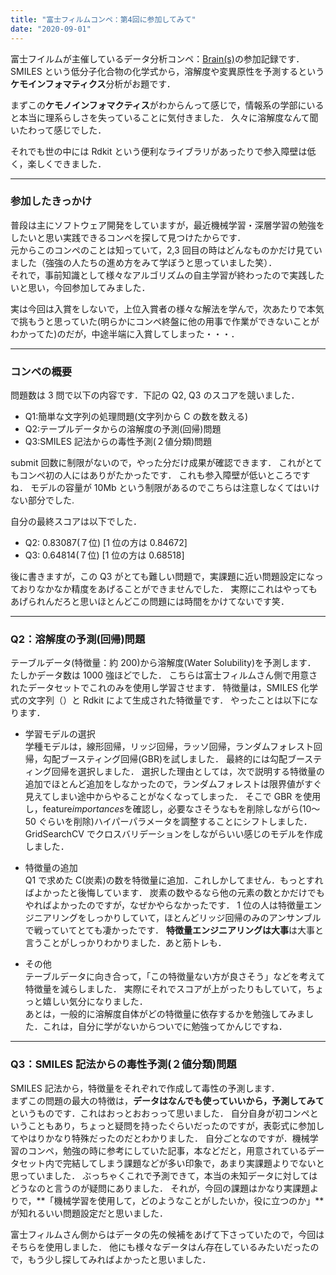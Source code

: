```yaml
---
title: "富士フィルムコンペ：第4回に参加してみて"
date: "2020-09-01"
---
```


富士フイルムが主催しているデータ分析コンペ：[Brain(s)](http://fujifilmdatasciencechallnge.mystrikingly.com/)の参加記録です．
SMILES という低分子化合物の化学式から，溶解度や変異原性を予測するという**ケモインフォマティクス**分析がお題です．

まずこの**ケモノインフォマクティス**がわからんって感じで，情報系の学部にいると本当に理系らしさを失っていることに気付きました．
久々に溶解度なんて聞いたわって感じでした．

それでも世の中には Rdkit という便利なライブラリがあったりで参入障壁は低く，楽しくできました．

---

### 参加したきっかけ

普段は主にソフトウェア開発をしていますが，最近機械学習・深層学習の勉強をしたいと思い実践できるコンペを探して見つけたからです．  
元からこのコンペのことは知っていて，2,3 回目の時はどんなものかだけ見ていました（強強の人たちの進め方をみて学ぼうと思っていました笑）．  
それで，事前知識として様々なアルゴリズムの自主学習が終わったので実践したいと思い，今回参加してみました．

実は今回は入賞をしないで，上位入賞者の様々な解法を学んで，次あたりで本気で挑もうと思っていた(明らかにコンペ終盤に他の用事で作業ができないことがわかってた)のだが，中途半端に入賞してしまった・・・．

---

### コンペの概要

問題数は 3 問で以下の内容です．下記の Q2, Q3 のスコアを競いました．

- Q1:簡単な文字列の処理問題(文字列から C の数を数える)
- Q2:テープルデータからの溶解度の予測(回帰)問題
- Q3:SMILES 記法からの毒性予測(２値分類)問題

submit 回数に制限がないので，やった分だけ成果が確認できます．
これがとてもコンペ初の人にはありがたかったです．
これも参入障壁が低いところですね．
モデルの容量が 10Mb という制限があるのでこちらは注意しなくてはいけない部分でした.

自分の最終スコアは以下でした．

- Q2: 0.83087(７位) [1 位の方は 0.84672]
- Q3: 0.64814(７位) [1 位の方は 0.68518]

後に書きますが，この Q3 がとても難しい問題で，実課題に近い問題設定になっておりなかなか精度をあげることができませんでした．
実際にこれはやってもあげられんだろと思いほとんどこの問題には時間をかけてないです笑．

---

### Q2：溶解度の予測(回帰)問題

テーブルデータ(特徴量：約 200)から溶解度(Water Solubility)を予測します．  
たしかデータ数は 1000 強ほどでした．
こちらは富士フィルムさん側で用意されたデータセットでこれのみを使用し学習させます．
特徴量は，SMILES 化学式の文字列（）と Rdkit によて生成された特徴量です．
やったことは以下になります．

- 学習モデルの選択  
  学種モデルは，線形回帰，リッジ回帰，ラッソ回帰，ランダムフォレスト回帰，勾配ブースティング回帰(GBR)を試しました．
  最終的には勾配ブースティング回帰を選択しました．
  選択した理由としては，次で説明する特徴量の追加でほとんど追加をしなかったので，ランダムフォレストは限界値がすぐ見えてしまい途中からやることがなくなってしまった．
  そこで GBR を使用し，feature*importances*を確認し，必要なさそうなもを削除しながら(10〜50 ぐらいを削除)ハイパーパラメータを調整することにシフトしました．
  GridSearchCV でクロスバリデーションをしながらいい感じのモデルを作成しました．

- 特徴量の追加  
  Q1 で求めた C(炭素)の数を特徴量に追加．これしかしてません．もっとすればよかったと後悔しています．
  炭素の数やるなら他の元素の数とかだけでもやればよかったのですが，なぜかやらなかったです．
  1 位の人は特徴量エンジニアリングをしっかりしていて，ほとんどリッジ回帰のみのアンサンブルで戦っていてとても凄かったです．
  **特徴量エンジニアリングは大事**は大事と言うことがしっかりわかりました．あと筋トレも．

- その他  
  テーブルデータに向き合って，「この特徴量ない方が良さそう」などを考えて特徴量を減らしました．
  実際にそれでスコアが上がったりもしていて，ちょっと嬉しい気分になりました．  
  あとは，一般的に溶解度自体がどの特徴量に依存するかを勉強してみました．これは，自分に学がないからついでに勉強ってかんじですね．

---

### Q3：SMILES 記法からの毒性予測(２値分類)問題

SMILES 記法から，特徴量をそれぞれで作成して毒性の予測します．  
まずこの問題の最大の特徴は，**データはなんでも使っていいから，予測してみて**というものです．これはおっとおおっって思いました．
自分自身が初コンペということもあり，ちょっと疑問を持ったぐらいだったのですが，表彰式に参加してやはりかなり特殊だったのだとわかりました．
自分ごとなのですが．機械学習のコンペ，勉強の時に参考にしていた記事，本などだと，用意されているデータセット内で完結してしまう課題などが多い印象で，あまり実課題よりでないと思っていました．
ぶっちゃくこれで予測できて，本当の未知データに対してはどうなのと言うのが疑問にありました．
それが，今回の課題はかなり実課題よりで，**「機械学習を使用して，どのようなことがしたいか，役に立つのか」**が知れるいい問題設定だと思いました．

富士フィルムさん側からはデータの先の候補をあげて下さっていたので，今回はそちらを使用しました．
他にも様々なデータはん存在しているみたいだったので，もう少し探してみればよかったと思いました．
